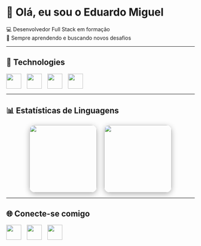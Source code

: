 # 👋 Olá, eu sou o Eduardo Miguel  

💻 Desenvolvedor Full Stack em formação  
🎯 Sempre aprendendo e buscando novos desafios  

---

## 🚀 Technologies

<div style="display: flex; gap: 15px; flex-wrap: wrap; align-items: center;">
  <img src="https://cdn.jsdelivr.net/gh/devicons/devicon/icons/html5/html5-original.svg" width="40" height="40"/>
  <img src="https://cdn.jsdelivr.net/gh/devicons/devicon/icons/css3/css3-original.svg" width="40" height="40"/>
  <img src="https://cdn.jsdelivr.net/gh/devicons/devicon/icons/javascript/javascript-original.svg" width="40" height="40"/>
  <img src="https://cdn.jsdelivr.net/gh/devicons/devicon/icons/nodejs/nodejs-original.svg" width="40" height="40"/>
</div>

---

## 📊 Estatísticas de Linguagens

<!-- Gráfico estilo “pie chart” mostrando porcentagens reais -->
<p align="center" style="display: flex; justify-content: center; gap: 20px; flex-wrap: wrap;">
  <img height="180em" src="https://github-readme-stats.vercel.app/api?username=TWLMORFEU&show_icons=true&theme=tokyonight&include_all_commits=true&count_private=true" style="border-radius: 15px; box-shadow: 0 4px 15px rgba(0,0,0,0.3);"/>
  <img height="180em" src="https://github-readme-stats.vercel.app/api/top-langs/?username=TWLMORFEU&layout=compact&langs_count=8&theme=tokyonight" style="border-radius: 15px; box-shadow: 0 4px 15px rgba(0,0,0,0.3);"/>
</p>



---

## 🌐 Conecte-se comigo  

<div style="display: flex; gap: 15px;">
  <a href="https://www.linkedin.com/in/seu-perfil" target="_blank">
    <img src="https://cdn.jsdelivr.net/gh/devicons/devicon/icons/linkedin/linkedin-original.svg" width="40" height="40"/>
  </a>
  <a href="https://github.com/SeuUsuario" target="_blank">
    <img src="https://cdn.jsdelivr.net/gh/devicons/devicon/icons/github/github-original.svg" width="40" height="40"/>
  </a>
  <a href="https://www.instagram.com/seu-perfil" target="_blank">
    <img src="https://cdn-icons-png.flaticon.com/512/2111/2111463.png" width="40" height="40"/>
  </a>
</div>

